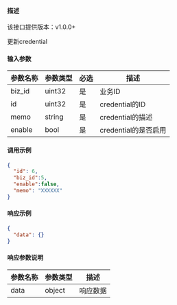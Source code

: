 #### 描述

该接口提供版本：v1.0.0+

更新credential

#### 输入参数

| 参数名称     | 参数类型     | 必选   | 描述             |
| ------------ | ------------ | ------ | ---------------- |
| biz_id    | uint32       | 是     | 业务ID |
| id | uint32 | 是 | credential的ID |
| memo | string | 是 | credential的描述 |
| enable | bool | 是 | credential的是否启用 |

#### 调用示例

```json
{
  "id": 6,
  "biz_id":5,
  "enable":false,
  "memo": "XXXXXX"
}
```

#### 响应示例

```json
{
  "data": {}
}
```

#### 响应参数说明

| 参数名称     | 参数类型   | 描述                           |
| ------------ | ---------- | ------------------------------ |
|       data       |      object      |            响应数据                  |


